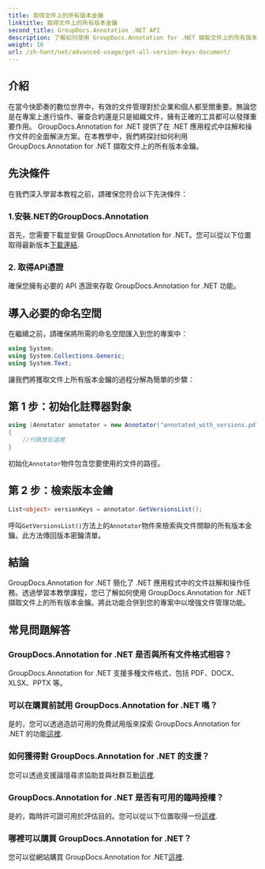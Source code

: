 ```yaml
---
title: 取得文件上的所有版本金鑰
linktitle: 取得文件上的所有版本金鑰
second_title: GroupDocs.Annotation .NET API
description: 了解如何使用 GroupDocs.Annotation for .NET 擷取文件上的所有版本金鑰。透過此綜合功能增強您的文件管理能力。
weight: 16
url: /zh-hant/net/advanced-usage/get-all-version-keys-document/
---
```

## 介紹
在當今快節奏的數位世界中，有效的文件管理對於企業和個人都至關重要。無論您是在專案上進行協作、審查合約還是只是組織文件，擁有正確的工具都可以發揮重要作用。 GroupDocs.Annotation for .NET 提供了在 .NET 應用程式中註解和操作文件的全面解決方案。在本教學中，我們將探討如何利用 GroupDocs.Annotation for .NET 擷取文件上的所有版本金鑰。
## 先決條件
在我們深入學習本教程之前，請確保您符合以下先決條件：
### 1.安裝.NET的GroupDocs.Annotation
首先，您需要下載並安裝 GroupDocs.Annotation for .NET。您可以從以下位置取得最新版本[下載連結](https://releases.groupdocs.com/annotation/net/).
### 2. 取得API憑證
確保您擁有必要的 API 憑證來存取 GroupDocs.Annotation for .NET 功能。

## 導入必要的命名空間
在繼續之前，請確保將所需的命名空間匯入到您的專案中：
```csharp
using System;
using System.Collections.Generic;
using System.Text;
```

讓我們將獲取文件上所有版本金鑰的過程分解為簡單的步驟：
## 第 1 步：初始化註釋器對象
```csharp
using (Annotator annotator = new Annotator("annotated_with_versions.pdf"))
{
    //代碼放在這裡
}
```
初始化`Annotator`物件包含您要使用的文件的路徑。
## 第 2 步：檢索版本金鑰
```csharp
List<object> versionKeys = annotator.GetVersionsList();
```
呼叫`GetVersionsList()`方法上的`Annotator`物件來檢索與文件關聯的所有版本金鑰。此方法傳回版本密鑰清單。

## 結論
GroupDocs.Annotation for .NET 簡化了 .NET 應用程式中的文件註解和操作任務。透過學習本教學課程，您已了解如何使用 GroupDocs.Annotation for .NET 擷取文件上的所有版本金鑰。將此功能合併到您的專案中以增強文件管理功能。
## 常見問題解答
### GroupDocs.Annotation for .NET 是否與所有文件格式相容？
GroupDocs.Annotation for .NET 支援多種文件格式，包括 PDF、DOCX、XLSX、PPTX 等。
### 可以在購買前試用 GroupDocs.Annotation for .NET 嗎？
是的，您可以透過造訪可用的免費試用版來探索 GroupDocs.Annotation for .NET 的功能[這裡](https://releases.groupdocs.com/).
### 如何獲得對 GroupDocs.Annotation for .NET 的支援？
您可以透過支援論壇尋求協助並與社群互動[這裡](https://forum.groupdocs.com/c/annotation/10).
### GroupDocs.Annotation for .NET 是否有可用的臨時授權？
是的，臨時許可證可用於評估目的。您可以從以下位置取得一份[這裡](https://purchase.groupdocs.com/temporary-license/).
### 哪裡可以購買 GroupDocs.Annotation for .NET？
您可以從網站購買 GroupDocs.Annotation for .NET[這裡](https://purchase.groupdocs.com/buy).
